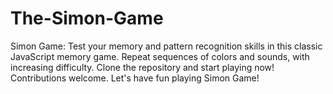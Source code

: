 # The-Simon-Game
Simon Game: Test your memory and pattern recognition skills in this classic JavaScript memory game. Repeat sequences of colors and sounds, with increasing difficulty. Clone the repository and start playing now! Contributions welcome. Let's have fun playing Simon Game!
